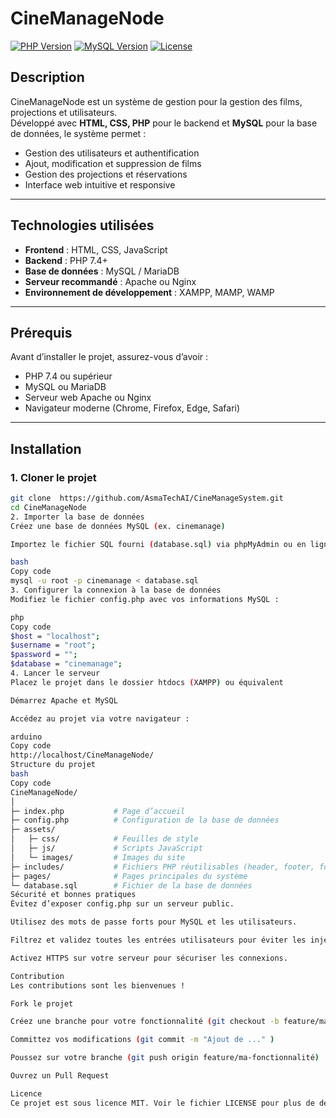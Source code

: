 # CineManageNode

[![PHP Version](https://img.shields.io/badge/PHP-7.4%2B-blue)](https://www.php.net/) 
[![MySQL Version](https://img.shields.io/badge/MySQL-5.7%2B-orange)](https://www.mysql.com/) 
[![License](https://img.shields.io/badge/License-MIT-green)](LICENSE)

## Description
CineManageNode est un système de gestion pour la gestion des films, projections et utilisateurs.  
Développé avec **HTML, CSS, PHP** pour le backend et **MySQL** pour la base de données, le système permet :  

- Gestion des utilisateurs et authentification  
- Ajout, modification et suppression de films  
- Gestion des projections et réservations  
- Interface web intuitive et responsive  

---

## Technologies utilisées
- **Frontend** : HTML, CSS, JavaScript  
- **Backend** : PHP 7.4+  
- **Base de données** : MySQL / MariaDB  
- **Serveur recommandé** : Apache ou Nginx  
- **Environnement de développement** : XAMPP, MAMP, WAMP  

---

## Prérequis
Avant d’installer le projet, assurez-vous d’avoir :  

- PHP 7.4 ou supérieur  
- MySQL ou MariaDB  
- Serveur web Apache ou Nginx  
- Navigateur moderne (Chrome, Firefox, Edge, Safari)  

---

## Installation

### 1. Cloner le projet
```bash
git clone  https://github.com/AsmaTechAI/CineManageSystem.git
cd CineManageNode
2. Importer la base de données
Créez une base de données MySQL (ex. cinemanage)

Importez le fichier SQL fourni (database.sql) via phpMyAdmin ou en ligne de commande :

bash
Copy code
mysql -u root -p cinemanage < database.sql
3. Configurer la connexion à la base de données
Modifiez le fichier config.php avec vos informations MySQL :

php
Copy code
$host = "localhost";
$username = "root";
$password = "";
$database = "cinemanage";
4. Lancer le serveur
Placez le projet dans le dossier htdocs (XAMPP) ou équivalent

Démarrez Apache et MySQL

Accédez au projet via votre navigateur :

arduino
Copy code
http://localhost/CineManageNode/
Structure du projet
bash
Copy code
CineManageNode/
│
├─ index.php           # Page d’accueil
├─ config.php          # Configuration de la base de données
├─ assets/
│   ├─ css/            # Feuilles de style
│   ├─ js/             # Scripts JavaScript
│   └─ images/         # Images du site
├─ includes/           # Fichiers PHP réutilisables (header, footer, fonctions)
├─ pages/              # Pages principales du système
└─ database.sql        # Fichier de la base de données
Sécurité et bonnes pratiques
Évitez d’exposer config.php sur un serveur public.

Utilisez des mots de passe forts pour MySQL et les utilisateurs.

Filtrez et validez toutes les entrées utilisateurs pour éviter les injections SQL.

Activez HTTPS sur votre serveur pour sécuriser les connexions.

Contribution
Les contributions sont les bienvenues !

Fork le projet

Créez une branche pour votre fonctionnalité (git checkout -b feature/ma-fonctionnalité)

Committez vos modifications (git commit -m "Ajout de ..." )

Poussez sur votre branche (git push origin feature/ma-fonctionnalité)

Ouvrez un Pull Request

Licence
Ce projet est sous licence MIT. Voir le fichier LICENSE pour plus de détails.

